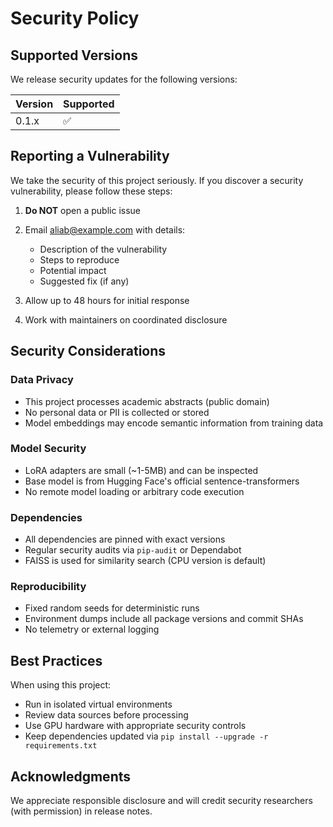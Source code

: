 # Security Policy

## Supported Versions

We release security updates for the following versions:

| Version | Supported          |
| ------- | ------------------ |
| 0.1.x   | :white_check_mark: |

## Reporting a Vulnerability

We take the security of this project seriously. If you discover a security
vulnerability, please follow these steps:

1. **Do NOT** open a public issue
2. Email aliab@example.com with details:
   - Description of the vulnerability
   - Steps to reproduce
   - Potential impact
   - Suggested fix (if any)

3. Allow up to 48 hours for initial response
4. Work with maintainers on coordinated disclosure

## Security Considerations

### Data Privacy
- This project processes academic abstracts (public domain)
- No personal data or PII is collected or stored
- Model embeddings may encode semantic information from training data

### Model Security
- LoRA adapters are small (~1-5MB) and can be inspected
- Base model is from Hugging Face's official sentence-transformers
- No remote model loading or arbitrary code execution

### Dependencies
- All dependencies are pinned with exact versions
- Regular security audits via `pip-audit` or Dependabot
- FAISS is used for similarity search (CPU version is default)

### Reproducibility
- Fixed random seeds for deterministic runs
- Environment dumps include all package versions and commit SHAs
- No telemetry or external logging

## Best Practices

When using this project:
- Run in isolated virtual environments
- Review data sources before processing
- Use GPU hardware with appropriate security controls
- Keep dependencies updated via `pip install --upgrade -r requirements.txt`

## Acknowledgments

We appreciate responsible disclosure and will credit security researchers
(with permission) in release notes.
